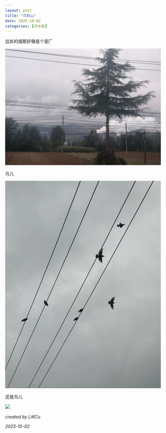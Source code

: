 ```yaml
---
layout: post
title: "鸟和山"
date: 2025-10-02
categories: [流水账]
---
```



远处的烟那好像是个瓷厂

![](/images/views/IMG20251002094906.jpg)

鸟儿

![](/images/views/IMG20251002151451.jpg) 

还是鸟儿

![](/images/views/IMG_20251002_151_539.jpg)


*created by LiKCu*

*2025-10-02*
